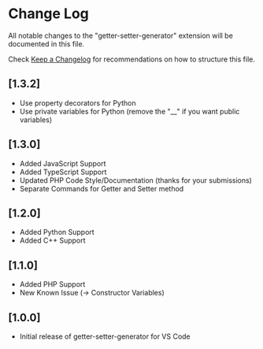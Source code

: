 # Change Log

All notable changes to the "getter-setter-generator" extension will be documented in this file.

Check [Keep a Changelog](http://keepachangelog.com/) for recommendations on how to structure this file.

## [1.3.2]
* Use property decorators for Python 
* Use private variables for Python (remove the "__" if you want public variables)
   
## [1.3.0]

* Added JavaScript Support
* Added TypeScript Support
* Updated PHP Code Style/Documentation (thanks for your submissions)
* Separate Commands for Getter and Setter method

## [1.2.0]

* Added Python Support
* Added C++ Support

## [1.1.0]

* Added PHP Support
* New Known Issue (-> Constructor Variables)

## [1.0.0]

* Initial release of getter-setter-generator for VS Code
